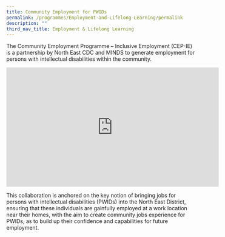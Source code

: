 ```yaml
---
title: Community Employment for PWIDs
permalink: /programmes/Employment-and-Lifelong-Learning/permalink
description: ""
third_nav_title: Employment & Lifelong Learning
---
```

The Community Employment Programme – Inclusive Employment (CEP-IE) is a partnership by North East CDC and MINDS to generate employment for persons with intellectual disabilities within the community.

<iframe src="https://www.facebook.com/plugins/video.php?height=314&href=https%3A%2F%2Fwww.facebook.com%2FNECDC%2Fvideos%2F384071876902802%2F&show_text=false&width=560&t=0" width="560" height="314" style="border:none;overflow:hidden" scrolling="no" frameborder="0" allowfullscreen="true" allow="autoplay; clipboard-write; encrypted-media; picture-in-picture; web-share" allowFullScreen="true"></iframe>

This collaboration is anchored on the key notion of bringing jobs for persons with intellectual disabilities (PWIDs) into the North East District, ensuring that these individuals are gainfully employed at a work location near their homes, with the aim to create community jobs experience for PWIDs, as to build up their confidence and capabilities for future employment.